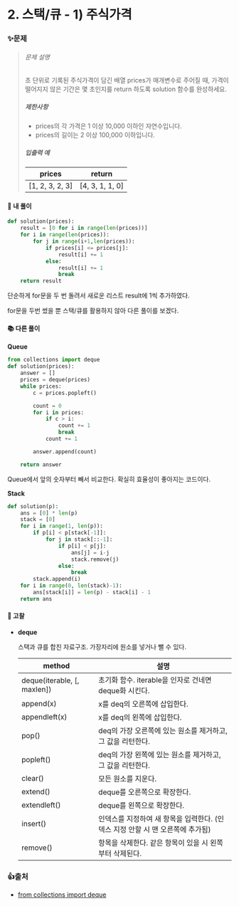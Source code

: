 # 2. 스택/큐 - 1) 주식가격

### ✨문제

> ###### 문제 설명
>
> 초 단위로 기록된 주식가격이 담긴 배열 prices가 매개변수로 주어질 때, 가격이 떨어지지 않은 기간은 몇 초인지를 return 하도록 solution 함수를 완성하세요.
>
> ##### 제한사항
>
> - prices의 각 가격은 1 이상 10,000 이하인 자연수입니다.
> - prices의 길이는 2 이상 100,000 이하입니다.
>
> ##### 입출력 예
>
> | prices          | return          |
> | --------------- | --------------- |
> | [1, 2, 3, 2, 3] | [4, 3, 1, 1, 0] |



#### 🎈 내 풀이

```python
def solution(prices):
    result = [0 for i in range(len(prices))]
    for i in range(len(prices)):
        for j in range(i+1,len(prices)):
            if prices[i] <= prices[j]:
                result[i] += 1
            else:
                result[i] += 1
                break
    return result
```

단순하게 for문을 두 번 돌려서 새로운 리스트 result에 1씩 추가하였다.

for문을 두번 썼을 뿐 스택/큐를 활용하지 않아 다른 풀이를 보겠다.



#### **📚 다른 풀이** 

**Queue**

```python
from collections import deque
def solution(prices):
    answer = []
    prices = deque(prices)
    while prices:
        c = prices.popleft()

        count = 0
        for i in prices:
            if c > i:
                count += 1
                break
            count += 1

        answer.append(count)

    return answer
```

Queue에서 앞의 숫자부터 빼서 비교한다. 확실히 효율성이 좋아지는 코드이다.



**Stack**

```python
def solution(p):
    ans = [0] * len(p)
    stack = [0]
    for i in range(1, len(p)):
        if p[i] < p[stack[-1]]:
            for j in stack[::-1]:
                if p[i] < p[j]:
                    ans[j] = i-j
                    stack.remove(j)
                else:
                    break
        stack.append(i)
    for i in range(0, len(stack)-1):
        ans[stack[i]] = len(p) - stack[i] - 1
    return ans
```



#### **🧨 고찰**

- **deque**

  스택과 큐를 합친 자료구조. 가장자리에 원소를 넣거나 뺄 수 있다.

  | method                      | 설명                                                         |
  | --------------------------- | ------------------------------------------------------------ |
  | deque(iterable, [, maxlen]) | 초기화 함수. iterable을 인자로 건네면 deque화 시킨다.        |
  | append(x)                   | x를 deq의 오른쪽에 삽입한다.                                 |
  | appendleft(x)               | x를 deq의 왼쪽에 삽입한다.                                   |
  | pop()                       | deq의 가장 오른쪽에 있는 원소를 제거하고, 그 값을 리턴한다.  |
  | popleft()                   | deq의 가장 왼쪽에 있는 원소를 제거하고, 그 값을 리턴한다.    |
  | clear()                     | 모든 원소를 지운다.                                          |
  | extend()                    | deque를 오른쪽으로 확장한다.                                 |
  | extendleft()                | deque를 왼쪽으로 확장한다.                                   |
  | insert()                    | 인덱스를 지정하여 새 항목을 입력한다. (인덱스 지정 안할 시 맨 오른쪽에 추가됨) |
  | remove()                    | 항목을 삭제한다. 같은 항목이 있을 시 왼쪽부터 삭제된다.      |



### 👍출처

- [from collections import deque](https://dongdongfather.tistory.com/72)

  